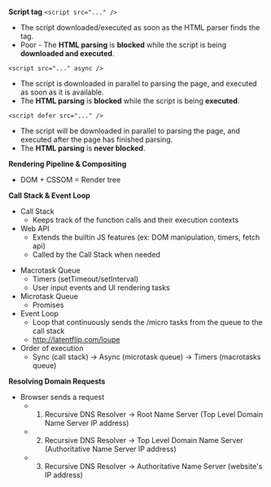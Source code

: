 **Script tag**
`<script src="..." />`
* The script downloaded/executed as soon as the HTML parser finds the tag.  
* Poor - The **HTML parsing** is **blocked** while the script is being **downloaded and executed**.
	
`<script src="..." async />`
* The script is downloaded in parallel to parsing the page, and executed as soon as it is available.
* The **HTML parsing** is **blocked** while the script is being **executed**.

`<script defer src="..." />`
- The script will be downloaded in parallel to parsing the page, and executed after the page has finished parsing.
- The **HTML parsing** is **never blocked**.

**Rendering Pipeline & Compositing**
- DOM + CSSOM = Render tree

**Call Stack & Event Loop**
- Call Stack
	- Keeps track of the function calls and their execution contexts
- Web API
	- Extends the builtin JS features (ex: DOM manipulation, timers, fetch api)
	- Called by the Call Stack when needed
* Macrotask Queue
	* Timers (setTimeout/setInterval)
	* User input events and UI rendering tasks 
* Microtask Queue
	* Promises
* Event Loop
	* Loop that continuously sends the /micro tasks from the queue to the call stack
	* http://latentflip.com/loupe
* Order of execution
	* Sync (call stack) -> Async (microtask queue) -> Timers (macrotasks queue)

**Resolving Domain Requests**
- Browser sends a request
	- 1. Recursive DNS Resolver -> Root Name Server (Top Level Domain Name Server IP address)
	- 2. Recursive DNS Resolver -> Top Level Domain Name Server (Authoritative Name Server IP address)
	- 3. Recursive DNS Resolver -> Authoritative Name Server (website's IP address)
